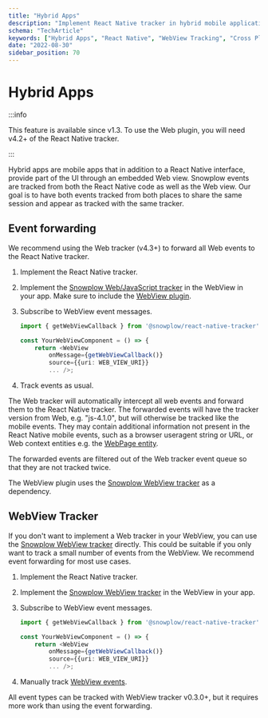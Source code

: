 ```yaml
---
title: "Hybrid Apps"
description: "Implement React Native tracker in hybrid mobile applications for unified behavioral analytics."
schema: "TechArticle"
keywords: ["Hybrid Apps", "React Native", "WebView Tracking", "Cross Platform", "Hybrid Analytics", "WebView Integration"]
date: "2022-08-30"
sidebar_position: 70
---
```


# Hybrid Apps

:::info

This feature is available since v1.3. To use the Web plugin, you will need v4.2+ of the React Native tracker.

:::

Hybrid apps are mobile apps that in addition to a React Native interface, provide part of the UI through an embedded Web view. Snowplow events are tracked from both the React Native code as well as the Web view. Our goal is to have both events tracked from both places to share the same session and appear as tracked with the same tracker.

## Event forwarding

We recommend using the Web tracker (v4.3+) to forward all Web events to the React Native tracker.

1. Implement the React Native tracker.
2. Implement the [Snowplow Web/JavaScript tracker](/docs/sources/trackers/web-trackers/index.md) in the WebView in your app. Make sure to include the [WebView plugin](/docs/sources/trackers/web-trackers/tracking-events/webview/index.md).
3. Subscribe to WebView event messages.

    ```typescript
    import { getWebViewCallback } from '@snowplow/react-native-tracker';

    const YourWebViewComponent = () => {
        return <WebView
            onMessage={getWebViewCallback()}
            source={{uri: WEB_VIEW_URI}}
            ... />;
    ```

4. Track events as usual.

The Web tracker will automatically intercept all web events and forward them to the React Native tracker. The forwarded events will have the tracker version from Web, e.g. "js-4.1.0", but will otherwise be tracked like the mobile events. They may contain additional information not present in the React Native mobile events, such as a browser useragent string or URL, or Web context entities e.g. the [WebPage entity](/docs/sources/trackers/web-trackers/tracking-events/page-views/index.md#webpage-page-view-id-context-entity).

The forwarded events are filtered out of the Web tracker event queue so that they are not tracked twice.

The WebView plugin uses the [Snowplow WebView tracker](/docs/sources/trackers/webview-tracker/index.md) as a dependency.

## WebView Tracker

If you don't want to implement a Web tracker in your WebView, you can use the [Snowplow WebView tracker](/docs/sources/trackers/webview-tracker/index.md) directly. This could be suitable if you only want to track a small number of events from the WebView. We recommend event forwarding for most use cases.

1. Implement the React Native tracker.
2. Implement the [Snowplow WebView tracker](/docs/sources/trackers/webview-tracker/index.md) in the WebView in your app.
3. Subscribe to WebView event messages.

    ```typescript
    import { getWebViewCallback } from '@snowplow/react-native-tracker';

    const YourWebViewComponent = () => {
        return <WebView
            onMessage={getWebViewCallback()}
            source={{uri: WEB_VIEW_URI}}
            ... />;
    ```

4. Manually track [WebView events](/docs/sources/trackers/webview-tracker/index.md).

All event types can be tracked with WebView tracker v0.3.0+, but it requires more work than using the event forwarding.
